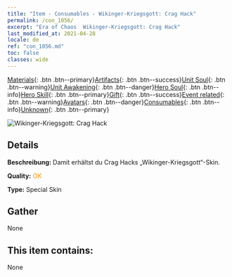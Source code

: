 ```yaml
---
title: "Item - Consumables - Wikinger-Kriegsgott: Crag Hack"
permalink: /con_1056/
excerpt: "Era of Chaos  Wikinger-Kriegsgott: Crag Hack"
last_modified_at: 2021-04-28
locale: de
ref: "con_1056.md"
toc: false
classes: wide
---
```

 [Materials](/ItemsDE/){: .btn .btn--primary}[Artifacts](/ItemsDE/Artifacts/){: .btn .btn--success}[Unit Soul](/ItemsDE/UnitSoul/){: .btn .btn--warning}[Unit Awakening](/ItemsDE/UnitAwakening/){: .btn .btn--danger}[Hero Soul](/ItemsDE/HeroSoul/){: .btn .btn--info}[Hero Skill](/ItemsDE/HeroSkill/){: .btn .btn--primary}[Gift](/ItemsDE/Gift/){: .btn .btn--success}[Event related](/ItemsDE/Events/){: .btn .btn--warning}[Avatars](/ItemsDE/Avatars/){: .btn .btn--danger}[Consumables](/ItemsDE/Consumables/){: .btn .btn--info}[Unknown](/ItemsDE/Unknown/){: .btn .btn--primary}

 ![Wikinger-Kriegsgott: Crag Hack](/images/h/h_CragHack3.jpg)

## Details
 **Beschreibung:** Damit erhältst du Crag Hacks „Wikinger-Kriegsgott“-Skin.

 **Quality:** <span style="color: #FF8C00">OK</span>

 **Type:** Special Skin

## Gather

  None

## This item contains:

  None

